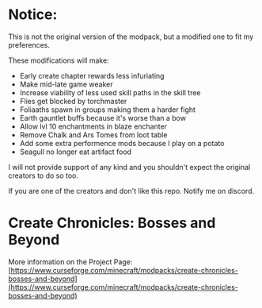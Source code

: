 # Notice:
This is not the original version of the modpack, but a modified one to fit my preferences. 

These modifications will make:
- Early create chapter rewards less infuriating
- Make mid-late game weaker
- Increase viability of less used skill paths in the skill tree
- Flies get blocked by torchmaster
- Foliaaths spawn in groups making them a harder fight
- Earth gauntlet buffs because it's worse than a bow
- Allow lvl 10 enchantments in blaze enchanter
- Remove Chalk and Ars Tomes from loot table
- Add some extra performence mods because I play on a potato
- Seagull no longer eat artifact food

I will not provide support of any kind and you shouldn't expect the original creators to do so too.

If you are one of the creators and don't like this repo. Notify me on discord. 

# Create Chronicles: Bosses and Beyond

More information on the Project Page: [https://www.curseforge.com/minecraft/modpacks/create-chronicles-bosses-and-beyond](https://www.curseforge.com/minecraft/modpacks/create-chronicles-bosses-and-beyond)
